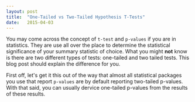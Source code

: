 ```yaml
---
layout: post
title:  "One-Tailed vs Two-Tailed Hypothesis T-Tests"
date:   2015-04-03
---
```


You may come across the concept of `t-test` and `p-values` if you are in statistics. They are use all over the place to determine the statistical significance of your summary statistic of choice. What you might **not** know is there are two different types of tests: one-tailed and two tailed tests. This blog post should explain the difference for you.

First off, let's get it this out of the way that almost all statistical packages you use that report `p-values` are by default reporting two-tailed p-values. With that said, you can usually dervice one-tailed p-values from the results of these results.


